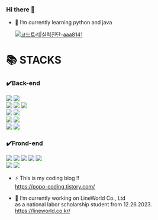 ### Hi there 👋

- 🌱 I’m currently learning python and java

  [![코드트리|실력진단-aaa8141](https://banner.codetree.ai/v1/banner/aaa8141)](https://www.codetree.ai/profiles/aaa8141)


<div align=leftr><h1>📚 STACKS</h1></div>


### ✔️Back-end

<div align=left> 
  
  <img src="https://img.shields.io/badge/python-3776AB?style=social&logo=python&logoColor=blue"> 
  <img src="https://img.shields.io/badge/flask-000000?style=social&logo=flask&logoColor=black">
 
  <br>

  <img src="https://img.shields.io/badge/java-007396?style=social&logo=OpenJDK&logoColor=red"> 
  <img src="https://img.shields.io/badge/Spring-6DB33F?style=social&logo=Spring&logoColor=green">
  <img src="https://img.shields.io/badge/Spring Boot-6DB33F?style=social&logo=Spring Boot&logoColor=green">
  
  <br>
  
  <img src="https://img.shields.io/badge/mysql-4479A1?style=social&logo=mysql&logoColor=blue"> 
  <img src="https://img.shields.io/badge/Postgresql-4479A1?style=social&logo=postgresql&logoColor=blue"> 
  
  <br> 

  <img src="https://img.shields.io/badge/linux-FCC624?style=social&logo=linux&logoColor=yellow"> 
  <img src="https://img.shields.io/badge/amazonaws-232F3E?style=social&logo=amazonaws&logoColor=black"> 
  <br>
  
  <img src="https://img.shields.io/badge/github-181717?style=social&logo=github&logoColor=black">
  <img src="https://img.shields.io/badge/git-F05032?style=social&logo=git&logoColor=red">
  
</div>

### ✔️Frond-end
<div align = left>
  <img src="https://img.shields.io/badge/React-61DAFB?style=social&logo=React&logoColor=61DAFB">
  <img src="https://img.shields.io/badge/html5-E34F26?style=social&logo=html5&logoColor=E34F26"> 
  <img src="https://img.shields.io/badge/css-1572B6?style=social&logo=css3&logoColor=1572B6"> 
  <img src="https://img.shields.io/badge/javascript-F7DF1E?style=social&logo=javascript&logoColor=F7DF1E"> 
  <img src="https://img.shields.io/badge/jquery-0769AD?style=social&logo=jquery&logoColor=0769AD">
  <br>  

  <img src="https://img.shields.io/badge/flutter-02569B?style=social&logo=flutter&logoColor=02569B">
  <img src="https://img.shields.io/badge/bootstrap-7952B3?style=social&logo=bootstrap&logoColor=7952B3">

  <br>
</div>
  
</div>

- ⚡ This is my coding blog !!<br>
  https://popo-coding.tistory.com/

- 🔭 I’m currently working on LineWorld Co., Ltd <br>
  as a national labor scholarship student from 12.26.2023. <br>
  https://lineworld.co.kr/

<!--
**Shsin9797/Shsin9797** is a ✨ _special_ ✨ repository because its `README.md` (this file) appears on your GitHub profile.

Here are some ideas to get you started:

- 🔭 I’m currently working on
- 👯 I’m looking to collaborate on ...
- 🤔 I’m looking for help with ...
- 💬 Ask me about ...
- 📫 How to reach me: ...
- 😄 Pronouns: ...
- ⚡ Fun fact: ...
-->
